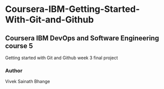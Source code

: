 # Coursera-IBM-Getting-Started-With-Git-and-Github
## Coursera IBM DevOps and Software Engineering course 5
Getting started with Git and Github week 3 final project

### Author
Vivek Sainath Bhange



